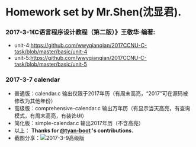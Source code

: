 # Homework set by Mr.Shen(沈显君).
### 2017-3-1《C语言程序设计教程（第二版）》王敬华·编著:
* unit-4:https://github.com/wwyqianqian/2017CCNU-C-task/blob/master/basic/unit-4
* unit-5:https://github.com/wwyqianqian/2017CCNU-C-task/blob/master/basic/unit-5

### 2017-3-7 calendar
* 普通版：calendar.c 输出仅限于2017年历（有周末高亮，“2017”可在源码被修改为其他年份）
* 高级版：comprehensive-calendar.c 输出万年历（有显示当天高亮，有查询模式，有周末高亮，有装饰~~UI~~）
* 简化版：simple-calendar.c 输出2017年历（不含高亮）
* 以上： **Thanks for [@tyan-boot](https://github.com/tyan-boot) 's contributions.**
* 截图分享：![2017-3-9高级版](http://p1.bpimg.com/567571/3d6349191875f18c.png)
